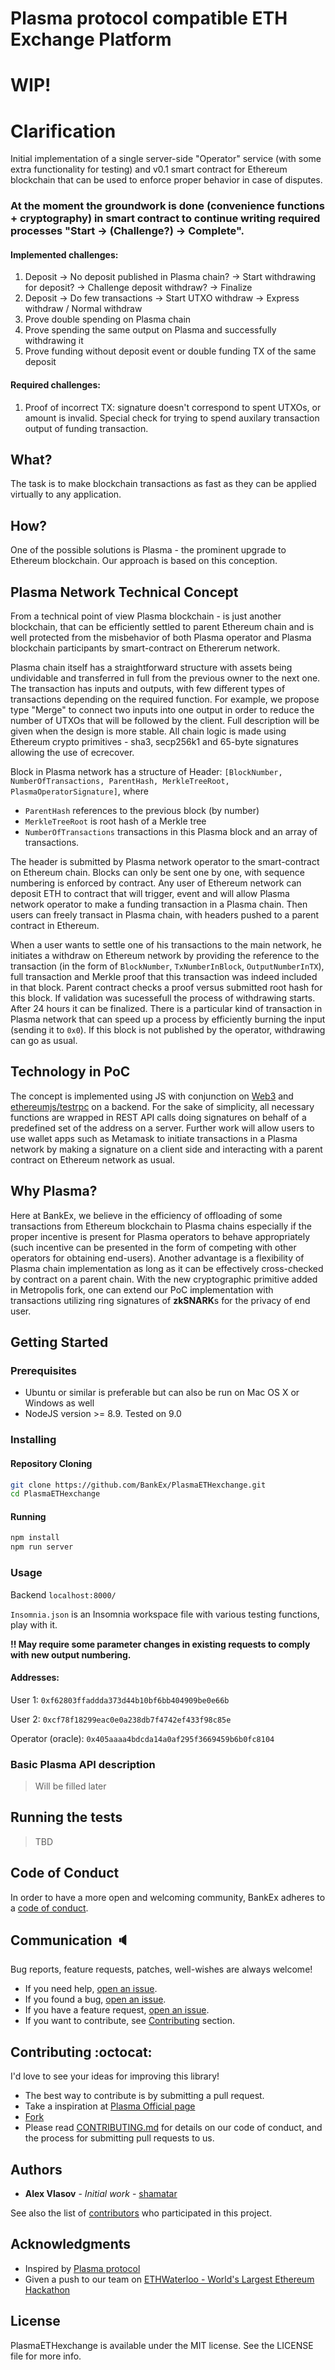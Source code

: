 # Plasma protocol compatible ETH Exchange Platform

# WIP!

# Clarification

Initial implementation of a single server-side "Operator" service (with some extra functionality for testing) and v0.1 smart contract for Ethereum blockchain that can be used to enforce proper behavior in case of disputes.

### At the moment the groundwork is done (convenience functions + cryptography) in smart contract to continue writing required processes "Start -> (Challenge?) -> Complete".

#### Implemented challenges:

1. Deposit -> No deposit published in Plasma chain? -> Start withdrawing for deposit? -> Challenge deposit withdraw? -> Finalize
2. Deposit -> Do few transactions -> Start UTXO withdraw -> Express withdraw / Normal withdraw
3. Prove double spending on Plasma chain
4. Prove spending the same output on Plasma and successfully withdrawing it
5. Prove funding without deposit event or double funding TX of the same deposit

#### Required challenges:
1. Proof of incorrect TX: signature doesn't correspond to spent UTXOs, or amount is invalid. Special check for trying to spend auxilary transaction output of funding transaction.

## What?

The task is to make blockchain transactions as fast as they can be applied virtually to any application.

## How?

One of the possible solutions is Plasma - the prominent upgrade to Ethereum blockchain. Our approach is based on this conception.

## Plasma Network Technical Concept

From a technical point of view Plasma blockchain - is just another blockchain, that can be efficiently settled to parent Ethereum chain and is well protected from the misbehavior of both Plasma operator and Plasma blockchain participants by smart-contract on Ethererum network.

Plasma chain itself has a straightforward structure with assets being undividable and transferred in full from the previous owner to the next one. The transaction has inputs and outputs, with few different types of transactions depending on the required function. For example, we propose type "Merge" to connect two inputs into one output in order to reduce the number of UTXOs that will be followed by the client. Full description will be given when the design is more stable. All chain logic is made using Ethereum crypto primitives - sha3, secp256k1 and 65-byte signatures allowing the use of ecrecover.

Block in Plasma network has a structure of Header: ```[BlockNumber, NumberOfTransactions, ParentHash, MerkleTreeRoot, PlasmaOperatorSignature]```, where

- `ParentHash` references to the previous block (by number)
- `MerkleTreeRoot` is root hash of a Merkle tree
- `NumberOfTransactions` transactions in this Plasma block and an array of transactions.

The header is submitted by Plasma network operator to the smart-contract on Ethereum chain. Blocks can only be sent one by one, with sequence numbering is enforced by contract. Any user of Ethereum network can deposit ETH to contract that will trigger, event and will allow Plasma network operator to make a funding transaction in a Plasma chain. Then users can freely transact in Plasma chain, with headers pushed to a parent contract in Ethereum.

When a user wants to settle one of his transactions to the main network, he initiates a withdraw on Ethereum network by providing the reference to the transaction (in the form of `BlockNumber`, `TxNumberInBlock`, `OutputNumberInTX`), full transaction and Merkle proof that this transaction was indeed included in that block. Parent contract checks a proof versus submitted root hash for this block. If validation was sucessefull the process of withdrawing starts. After 24 hours it can be finalized. There is a particular kind of transaction in Plasma network that can speed up a process by efficiently burning the input (sending it to `0x0`). If this block is not published by the operator, withdrawing can go as usual.


## Technology in PoC

The concept is implemented using JS with conjunction on [Web3](https://github.com/ethereum/web3.js/) and [ethereumjs/testrpc](https://github.com/ethereumjs/testrpc) on a backend. For the sake of simplicity, all necessary functions are wrapped in REST API calls doing signatures on behalf of a predefined set of the address on a server. Further work will allow users to use wallet apps such as Metamask to initiate transactions in a Plasma network by making a signature on a client side and interacting with a parent contract on Ethereum network as usual.

## Why Plasma?

Here at BankEx, we believe in the efficiency of offloading of some transactions from Ethereum blockchain to Plasma chains especially if the proper incentive is present for Plasma operators to behave appropriately (such incentive can be presented in the form of competing with other operators for obtaining end-users). Another advantage is a flexibility of Plasma chain implementation as long as it can be effectively cross-checked by contract on a parent chain. With the new cryptographic primitive added in Metropolis fork, one can extend our PoC implementation with transactions utilizing ring signatures of **zkSNARK**s for the privacy of end user.

## Getting Started

### Prerequisites

* Ubuntu or similar is preferable but can also be run on Mac OS X or Windows as well
* NodeJS version >= 8.9. Tested on 9.0

### Installing

#### Repository Cloning

```bash
git clone https://github.com/BankEx/PlasmaETHexchange.git
cd PlasmaETHexchange
```

#### Running

```bash
npm install
npm run server
```

### Usage

Backend ```localhost:8000/```

`Insomnia.json` is an Insomnia workspace file with various testing functions, play with it.

**!! May require some parameter changes in existing requests to comply with new output numbering.**

#### Addresses:

User 1: `0xf62803ffaddda373d44b10bf6bb404909be0e66b`

User 2: `0xcf78f18299eac0e0a238db7f4742ef433f98c85e`

Operator (oracle): `0x405aaaa4bdcda14a0af295f3669459b6b0fc8104`

### Basic Plasma API description

> Will be filled later

## Running the tests

> TBD

## Code of Conduct

In order to have a more open and welcoming community, BankEx adheres to a
[code of conduct](CODE_OF_CONDUCT.md).

## Communication :speaker:

Bug reports, feature requests, patches, well-wishes are always welcome!

- If you need help, [open an issue](https://github.com/BankEx/PlasmaETHexchange/issues/new).
- If you found a bug, [open an issue](https://github.com/BankEx/PlasmaETHexchange/issues/new).
- If you have a feature request, [open an issue](https://github.com/BankEx/PlasmaETHexchange/issues/new).
- If you want to contribute, see [Contributing](https://github.com/BankEx/PlasmaETHexchange#contributing-octocat) section.

## Contributing :octocat:

I'd love to see your ideas for improving this library!

* The best way to contribute is by submitting a pull request.
* Take a inspiration at [Plasma Official page](https://plasma.io/)
* [Fork](https://github.com/BankEx/PlasmaETHexchange/fork)
* Please read [CONTRIBUTING.md](https://github.com/BankEx/PlasmaETHexchange/CONTRIBUTING.md) for details on our code of conduct, and the process for submitting pull requests to us.

## Authors

* **Alex Vlasov** - *Initial work* - [shamatar](https://github.com/shamatar)

See also the list of [contributors](https://github.com/BankEx/PlasmaETHexchange/contributors) who participated in this project.

## Acknowledgments

* Inspired by [Plasma protocol](https://plasma.io/)
* Given a push to our team on [ETHWaterloo - World's Largest Ethereum Hackathon](https://ethwaterloo.com/)

## License

PlasmaETHexchange is available under the MIT license. See the LICENSE file for more info.
